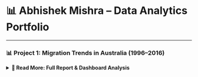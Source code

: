 # 📊 Abhishek Mishra – Data Analytics Portfolio

---
<h3>📊 Project 1: Migration Trends in Australia (1996–2016)</h3>

<details>
  <summary><strong>📄 Read More: Full Report & Dashboard Analysis</strong></summary>

  <p><strong>Tools Used:</strong> Power BI, Microsoft Excel, ABS CSV datasets<br>
  <strong>Skills Applied:</strong> Dashboard design, demographic storytelling, slicers & filters, regional comparison, demographic analysis</p>

  <p>This project visualizes changes in Australia's total estimated resident population from 1996 to 2016. It highlights key migration trends across states and territories using slicers for age, gender, and region.</p>

  <ul>
    <li>NSW and VIC show the highest population growth, driven by job opportunities and urban appeal</li>
    <li>Slicers allow comparison by gender and age group</li>
    <li>Young working-age population is concentrated in VIC and NSW</li>
  </ul>

  <p><strong>🖼️ Dashboard Preview:</strong></p>
  <img src="images/dashboard1.png" alt="Dashboard Screenshot" width="80%">

  <p><strong>📎 Full Report:</strong> <a href="assignment2.pdf" target="_blank">Click here to view the full PDF report</a></p>
</details>
